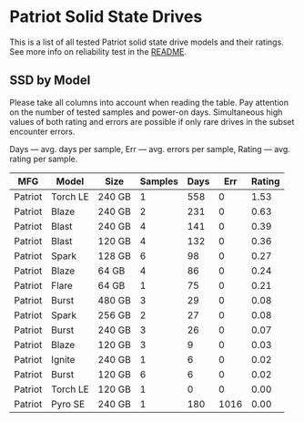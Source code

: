 Patriot Solid State Drives
==========================

This is a list of all tested Patriot solid state drive models and their ratings. See
more info on reliability test in the [README](https://github.com/linuxhw/SMART).

SSD by Model
------------

Please take all columns into account when reading the table. Pay attention on the
number of tested samples and power-on days. Simultaneous high values of both rating
and errors are possible if only rare drives in the subset encounter errors.

Days   — avg. days per sample,
Err    — avg. errors per sample,
Rating — avg. rating per sample.

| MFG       | Model              | Size   | Samples | Days  | Err   | Rating |
|-----------|--------------------|--------|---------|-------|-------|--------|
| Patriot   | Torch LE           | 240 GB | 1       | 558   | 0     | 1.53   |
| Patriot   | Blaze              | 240 GB | 2       | 231   | 0     | 0.63   |
| Patriot   | Blast              | 240 GB | 4       | 141   | 0     | 0.39   |
| Patriot   | Blast              | 120 GB | 4       | 132   | 0     | 0.36   |
| Patriot   | Spark              | 128 GB | 6       | 98    | 0     | 0.27   |
| Patriot   | Blaze              | 64 GB  | 4       | 86    | 0     | 0.24   |
| Patriot   | Flare              | 64 GB  | 1       | 75    | 0     | 0.21   |
| Patriot   | Burst              | 480 GB | 3       | 29    | 0     | 0.08   |
| Patriot   | Spark              | 256 GB | 2       | 27    | 0     | 0.08   |
| Patriot   | Burst              | 240 GB | 3       | 26    | 0     | 0.07   |
| Patriot   | Blaze              | 120 GB | 3       | 9     | 0     | 0.03   |
| Patriot   | Ignite             | 240 GB | 1       | 6     | 0     | 0.02   |
| Patriot   | Burst              | 120 GB | 6       | 6     | 0     | 0.02   |
| Patriot   | Torch LE           | 120 GB | 1       | 0     | 0     | 0.00   |
| Patriot   | Pyro SE            | 240 GB | 1       | 180   | 1016  | 0.00   |
